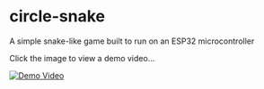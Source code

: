 # circle-snake

A simple snake-like game built to run on an ESP32 microcontroller

Click the image to view a demo video...

[![Demo Video](https://img.youtube.com/vi/nXSTKkVYsRg/0.jpg)](https://www.youtube.com/watch?v=nXSTKkVYsRg)

